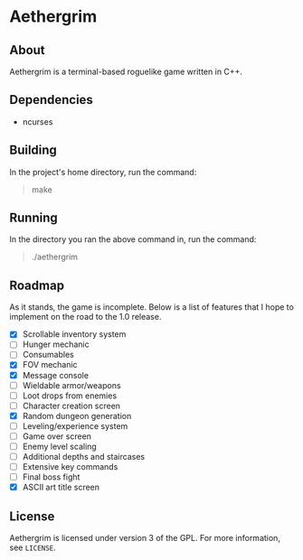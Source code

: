 # Aethergrim

## About
Aethergrim is a terminal-based roguelike game written in C++.

## Dependencies
- ncurses

## Building
In the project's home directory, run the command:
> make

## Running
In the directory you ran the above command in, run the command:
> ./aethergrim

## Roadmap
As it stands, the game is incomplete. 
Below is a list of features that I hope to implement on the road to the 1.0 release.

- [x] Scrollable inventory system
- [ ] Hunger mechanic
- [ ] Consumables
- [x] FOV mechanic
- [x] Message console
- [ ] Wieldable armor/weapons
- [ ] Loot drops from enemies
- [ ] Character creation screen
- [x] Random dungeon generation
- [ ] Leveling/experience system
- [ ] Game over screen
- [ ] Enemy level scaling
- [ ] Additional depths and staircases
- [ ] Extensive key commands
- [ ] Final boss fight
- [x] ASCII art title screen

## License
Aethergrim is licensed under version 3 of the GPL. 
For more information, see `LICENSE`.
